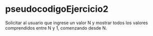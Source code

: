 # pseudocodigoEjercicio2

Solicitar al usuario que ingrese un valor N y mostrar todos
los valores comprendidos entre N y 1, comenzando desde
N.